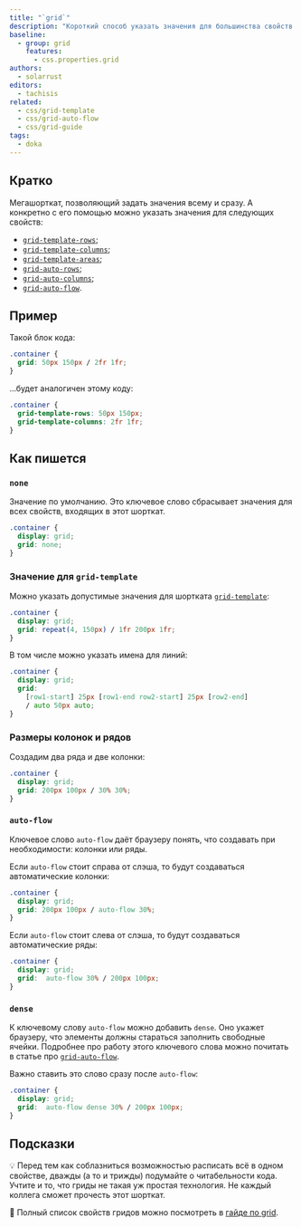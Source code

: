 ```yaml
---
title: "`grid`"
description: "Короткий способ указать значения для большинства свойств гридов."
baseline:
  - group: grid
    features:
      - css.properties.grid
authors:
  - solarrust
editors:
  - tachisis
related:
  - css/grid-template
  - css/grid-auto-flow
  - css/grid-guide
tags:
  - doka
---
```


## Кратко

Мегашорткат, позволяющий задать значения всему и сразу. А конкретно с его помощью можно указать значения для следующих свойств:

- [`grid-template-rows`](/css/grid-template-rows/);
- [`grid-template-columns`](/css/grid-template-columns/);
- [`grid-template-areas`](/css/grid-template-areas/);
- [`grid-auto-rows`](/css/grid-auto-columns-rows/);
- [`grid-auto-columns`](/css/grid-auto-columns-rows/);
- [`grid-auto-flow`](/css/grid-auto-flow/).

## Пример

Такой блок кода:

```css
.container {
  grid: 50px 150px / 2fr 1fr;
}
```

...будет аналогичен этому коду:

```css
.container {
  grid-template-rows: 50px 150px;
  grid-template-columns: 2fr 1fr;
}
```

## Как пишется

### `none`

Значение по умолчанию. Это ключевое слово сбрасывает значения для всех свойств, входящих в этот шорткат.

```css
.container {
  display: grid;
  grid: none;
}
```

### Значение для `grid-template`

Можно указать допустимые значения для шортката [`grid-template`](/css/grid-template/):

```css
.container {
  display: grid;
  grid: repeat(4, 150px) / 1fr 200px 1fr;
}
```

В том числе можно указать имена для линий:

```css
.container {
  display: grid;
  grid:
    [row1-start] 25px [row1-end row2-start] 25px [row2-end]
    / auto 50px auto;
}
```

### Размеры колонок и рядов

Создадим два ряда и две колонки:

```css
.container {
  display: grid;
  grid: 200px 100px / 30% 30%;
}
```

### `auto-flow`

Ключевое слово `auto-flow` даёт браузеру понять, что создавать при необходимости: колонки или ряды.

Если `auto-flow` стоит справа от слэша, то будут создаваться автоматические колонки:

```css
.container {
  display: grid;
  grid: 200px 100px / auto-flow 30%;
}
```

Если `auto-flow` стоит слева от слэша, то будут создаваться автоматические ряды:

```css
.container {
  display: grid;
  grid:  auto-flow 30% / 200px 100px;
}
```

### `dense`

К ключевому слову `auto-flow` можно добавить `dense`. Оно укажет браузеру, что элементы должны стараться заполнить свободные ячейки. Подробнее про работу этого ключевого слова можно почитать в статье про [`grid-auto-flow`](/css/grid-auto-flow/).

Важно ставить это слово сразу после `auto-flow`:

```css
.container {
  display: grid;
  grid:  auto-flow dense 30% / 200px 100px;
}
```

## Подсказки

💡 Перед тем как соблазниться возможностью расписать всё в одном свойстве, дважды (а то и трижды) подумайте о читабельности кода. Учтите и то, что гриды не такая уж простая технология. Не каждый коллега сможет прочесть этот шорткат.

<aside>

📝 Полный список свойств гридов можно посмотреть в [гайде по grid](/css/grid-guide/).

</aside>

